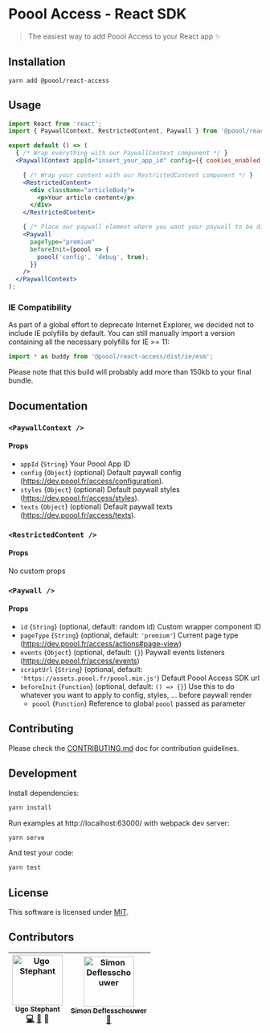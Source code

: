 # Poool Access - React SDK

> The easiest way to add Poool Access to your React app ✨

## Installation

```
yarn add @poool/react-access
```

## Usage

```jsx
import React from 'react';
import { PaywallContext, RestrictedContent, Paywall } from '@poool/react-access';

export default () => (
  { /* Wrap everything with our PaywallContext component */ }
  <PaywallContext appId="insert_your_app_id" config={{ cookies_enabled: true }}>

    { /* Wrap your content with our RestrictedContent component */ }
    <RestrictedContent>
      <div className="articleBody">
        <p>Your article content</p>
      </div>
    </RestrictedContent>

    { /* Place our paywall element where you want your paywall to be displayed */ }
    <Paywall
      pageType="premium"
      beforeInit={poool => {
        poool('config', 'debug', true);
      }}
    />
  </PaywallContext>
);
```

### IE Compatibility

As part of a global effort to deprecate Internet Explorer, we decided not to include IE polyfills by default.
You can still manually import a version containing all the necessary polyfills for IE >= 11:

```javascript
import * as buddy from '@poool/react-access/dist/ie/esm';
```

Please note that this build will probably add more than 150kb to your final bundle.

## Documentation

### `<PaywallContext />`

#### Props

- `appId` {`String`} Your Poool App ID
- `config` {`Object`} (optional) Default paywall config (https://dev.poool.fr/access/configuration).
- `styles` {`Object`} (optional) Default paywall styles (https://dev.poool.fr/access/styles).
- `texts` {`Object`} (optional) Default paywall texts (https://dev.poool.fr/access/texts).

### `<RestrictedContent />`

#### Props

No custom props

### `<Paywall />`

#### Props

- `id` {`String`} (optional, default: random id) Custom wrapper component ID
- `pageType` {`String`} (optional, default: `'premium'`) Current page type (https://dev.poool.fr/access/actions#page-view)
- `events` {`Object`} (optional, default: `{}`) Paywall events listeners (https://dev.poool.fr/access/events)
- `scriptUrl` {`String`} (optional, default: `'https://assets.poool.fr/poool.min.js'`) Default Poool Access SDK url
- `beforeInit` {`Function`} (optional, default: `() => {}`) Use this to do whatever you want to apply to config, styles, ... before paywall render
  - `poool` {`Function`} Reference to global `poool` passed as parameter


## Contributing

Please check the [CONTRIBUTING.md](https://github.com/p3ol/react-access/blob/master/CONTRIBUTING.md) doc for contribution guidelines.


## Development

Install dependencies:

```bash
yarn install
```

Run examples at http://localhost:63000/ with webpack dev server:

```bash
yarn serve
```

And test your code:

```bash
yarn test
```

## License

This software is licensed under [MIT](https://github.com/p3ol/react-access/blob/master/LICENSE).

## Contributors

<!-- Contributors START
Ugo_Stephant dackmin https://ugostephant.io code doc tools
Contributors END -->
<!-- Contributors table START -->
| <img src="https://avatars.githubusercontent.com/dackmin?s=100" width="100" alt="Ugo Stephant" /><br />[<sub>Ugo Stephant</sub>](https://github.com/dackmin)<br />[💻](https://github.com/p3ol/react-access/commits?author=dackmin) [📖](https://github.com/p3ol/react-access/commits?author=dackmin) 🔧 | <img src="https://avatars.githubusercontent.com/defless?s=100" width="100" alt="Simon Deflesschouwer" /><br />[<sub>Simon Deflesschouwer</sub>](https://github.com/defless)<br />[🔧](https://github.com/p3ol/react-access/commits?author=defless) |
| :---: | :---: |
<!-- Contributors table END -->
